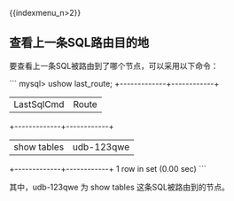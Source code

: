 {{indexmenu_n>2}}

## 查看上一条SQL路由目的地

要查看上一条SQL被路由到了哪个节点，可以采用以下命令：

\`\`\` mysql\> ushow last\_route; +-------------+------------+

|            |       |
| ---------- | ----- |
| LastSqlCmd | Route |

\+-------------+------------+

|             |            |
| ----------- | ---------- |
| show tables | udb-123qwe |

\+-------------+------------+ 1 row in set (0.00 sec) \`\`\`

其中，udb-123qwe 为 show tables 这条SQL被路由到的节点。
